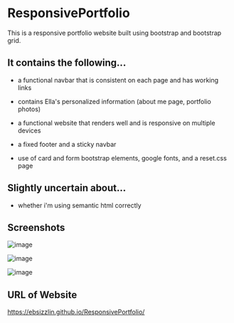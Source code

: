 # ResponsivePortfolio

This is a responsive portfolio website built using bootstrap and bootstrap grid.

## It contains the following...

- a functional navbar that is consistent on each page and has working links

- contains Ella's personalized information (about me page, portfolio photos)

- a functional website that renders well and is responsive on multiple devices

- a fixed footer and a sticky navbar

- use of card and form bootstrap elements, google fonts, and a reset.css page

## Slightly uncertain about...

- whether i'm using semantic html correctly

## Screenshots

![image](https://user-images.githubusercontent.com/70185995/93279130-75b15d80-f794-11ea-90d9-02504b285c6a.png)

![image](https://user-images.githubusercontent.com/70185995/93279165-8d88e180-f794-11ea-8440-f5ec20b069a1.png)

![image](https://user-images.githubusercontent.com/70185995/93279185-98437680-f794-11ea-80f5-75994747d85d.png)

## URL of Website

https://ebsizzlin.github.io/ResponsivePortfolio/
